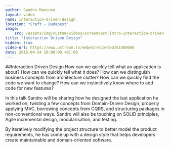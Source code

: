 ```yaml
---
author: Sandro Mancuso
layout: video
name: interaction-driven-design
location: "Craft - Budapest"
image:
    src: /assets/img/custom/videos/screencast-intro-interaction-driven-design.jpg
title: "Interaction Driven Design"
hidden: true
video-url: https://www.ustream.tv/embed/recorded/61480606
date: 2015-04-24 10:00:00 +01:00
---
```


##Interaction Driven Design
How can we quickly tell what an application is about? How can we quickly tell what it does? How can we distinguish business concepts from architecture clutter? How can we quickly find the code we want to change? How can we instinctively know where to add code for new features?

In this talk Sandro will be sharing how he designed the last application he worked on, twisting a few concepts from Domain-Driven Design, properly applying MVC, borrowing concepts from CQRS, and structuring packages in non-conventional ways. Sandro will also be touching on SOLID principles, Agile incremental design, modularisation, and testing.

By iteratively modifying the project structure to better model the product requirements, he has come up with a design style that helps developers create maintainable and domain-oriented software.
